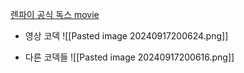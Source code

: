 [렌파이 공식 독스 movie](https://www.renpy.org/doc/html/movie.html)
- 영상 코덱
![[Pasted image 20240917200624.png]]

- 다른 코덱들
![[Pasted image 20240917200616.png]]